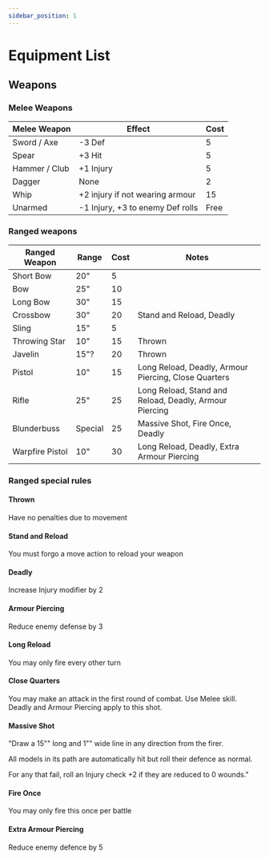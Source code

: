 ```yaml
---
sidebar_position: 1
---
```

# Equipment List

## Weapons
### Melee Weapons

| Melee Weapon  | Effect                           | Cost |
| ------------- | -------------------------------- | ---- |
| Sword / Axe   | -3 Def                           | 5    |
| Spear         | +3 Hit                           | 5    |
| Hammer / Club | +1 Injury                        | 5    |
| Dagger        | None                             | 2    |
| Whip          | +2 injury if not wearing armour  | 15   |
| Unarmed       | -1 Injury, +3 to enemy Def rolls | Free |

### Ranged weapons

| Ranged Weapon   | Range   | Cost | Notes                                                  |
| --------------- | ------- | ---- | ------------------------------------------------------ |
| Short Bow       | 20"     | 5    |                                                        |
| Bow             | 25"     | 10   |                                                        |
| Long Bow        | 30"     | 15   |                                                        |
| Crossbow        | 30"     | 20   | Stand and Reload, Deadly                               |
| Sling           | 15"     | 5    |                                                        |
| Throwing Star   | 10"     | 15   | Thrown                                                 |
| Javelin         | 15"?    | 20   | Thrown                                                 |
| Pistol          | 10"     | 15   | Long Reload, Deadly, Armour Piercing, Close Quarters   |
| Rifle           | 25"     | 25   | Long Reload, Stand and Reload, Deadly, Armour Piercing |
| Blunderbuss     | Special | 25   | Massive Shot, Fire Once, Deadly                        |
| Warpfire Pistol | 10"     | 30   | Long Reload, Deadly, Extra Armour Piercing             |

### Ranged special rules

#### Thrown
Have no penalties due to movement
#### Stand and Reload
You must forgo a move action to reload your weapon
#### Deadly
Increase Injury modifier by 2
#### Armour Piercing
Reduce enemy defense by 3
#### Long Reload
You may only fire every other turn
#### Close Quarters
You may make an attack in the first round of combat. Use Melee skill. Deadly and Armour Piercing apply to this shot.
#### Massive Shot
"Draw a 15"" long and 1"" wide line in any direction from the firer.

All models in its path are automatically hit but roll their defence as normal.

For any that fail, roll an Injury check +2 if they are reduced to 0 wounds."
#### Fire Once
You may only fire this once per battle
#### Extra Armour Piercing
Reduce enemy defence by 5

